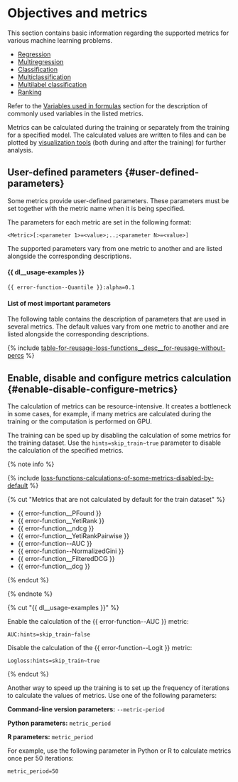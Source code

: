 # Objectives and metrics

This section contains basic information regarding the supported metrics for various machine learning problems.
- [Regression](loss-functions-regression.md)
- [Multiregression](loss-functions-multiregression.md)
- [Classification](loss-functions-classification.md)
- [Multiclassification](loss-functions-multiclassification.md)
- [Multilabel classification](loss-functions-multilabel-classification.md)
- [Ranking](loss-functions-ranking.md)

Refer to the [Variables used in formulas](loss-functions-variables-used.md) section for the description of commonly used variables in the listed metrics.

Metrics can be calculated during the training or separately from the training for a specified model. The calculated values are written to files and can be plotted by [visualization tools](../features/visualization.md) (both during and after the training) for further analysis.

## User-defined parameters {#user-defined-parameters}

Some metrics provide user-defined parameters. These parameters must be set together with the metric name when it is being specified.

The parameters for each metric are set in the following format:
```
<Metric>[:<parameter 1>=<value>;..;<parameter N>=<value>]
```

The supported parameters vary from one metric to another and are listed alongside the corresponding descriptions.

#### {{ dl__usage-examples }}

```
{{ error-function--Quantile }}:alpha=0.1
```

#### List of most important parameters

The following table contains the description of parameters that are used in several metrics. The default values vary from one metric to another and are listed alongside the corresponding descriptions.

{% include [table-for-reusage-loss-functions__desc__for-reusage-without-percs](../_includes/work_src/reusage-loss-functions/loss-functions__desc__for-reusage-without-percs.md) %}

## Enable, disable and configure metrics calculation {#enable-disable-configure-metrics}

The calculation of metrics can be resource-intensive. It creates a bottleneck in some cases, for example, if many metrics are calculated during the training or the computation is performed on GPU.

The training can be sped up by disabling the calculation of some metrics for the training dataset. Use the `hints=skip_train~true` parameter to disable the calculation of the specified metrics.

{% note info %}

{% include [loss-functions-calculations-of-some-metrics-disabled-by-default](../_includes/work_src/reusage-common-phrases/calculations-of-some-metrics-disabled-by-default.md) %}


{% cut "Metrics that are not calculated by default for the train dataset" %}

- {{ error-function__PFound }}
- {{ error-function__YetiRank }}
- {{ error-function__ndcg }}
- {{ error-function__YetiRankPairwise }}
- {{ error-function--AUC }}
- {{ error-function--NormalizedGini }}
- {{ error-function__FilteredDCG }}
- {{ error-function__dcg }}

{% endcut %}


{% endnote %}


{% cut "{{ dl__usage-examples }}" %}

Enable the calculation of the {{ error-function--AUC }} metric:
```
AUC:hints=skip_train~false
```

Disable the calculation of the {{ error-function--Logit }} metric:
```
Logloss:hints=skip_train~true
```

{% endcut %}


Another way to speed up the training is to set up the frequency of iterations to calculate the values of metrics. Use one of the following parameters:

**Command-line version parameters:** `--metric-period`

**Python parameters:** `metric_period`

**R parameters:** `metric_period`

For example, use the following parameter in Python or R to calculate metrics once per 50 iterations:
```
metric_period=50
```

